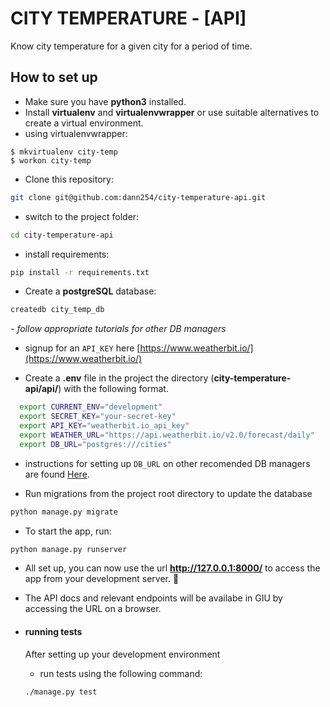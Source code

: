 
# CITY TEMPERATURE - [API]

Know city temperature for a given city for a period of time.

## How to set up
- Make sure you have **python3** installed.
- Install **virtualenv** and **virtualenvwrapper** or use suitable alternatives to create a virtual environment.
 - using virtualenvwrapper:
```
$ mkvirtualenv city-temp
$ workon city-temp
```
- Clone this repository:
```bash
git clone git@github.com:dann254/city-temperature-api.git
```
- switch to the project folder:
```bash
cd city-temperature-api
```
- install requirements:
```bash
pip install -r requirements.txt
```
- Create a **postgreSQL** database:
```bash
createdb city_temp_db
```
 *- follow appropriate tutorials for other DB managers*

- signup for an `API_KEY` here [https://www.weatherbit.io/](https://www.weatherbit.io/)

- Create a **.env** file in the project the directory (**city-temperature-api/api/**) with the following format.
```bash
  export CURRENT_ENV="development"
  export SECRET_KEY="your-secret-key"
  export API_KEY="weatherbit.io_api_key"
  export WEATHER_URL="https://api.weatherbit.io/v2.0/forecast/daily"
  export DB_URL="postgres:///cities"
```
- instructions for setting up `DB_URL` on other recomended DB managers are found [Here](https://github.com/jacobian/dj-database-url#url-schema).

- Run migrations from the project root directory to update the database
```bash
python manage.py migrate
```

- To start the app, run:
```bash
python manage.py runserver
```
- All set up, you can now use the url  **http://127.0.0.1:8000/** to access the app from your development server. 🤗

- The API docs and relevant endpoints will be availabe in GIU by accessing the URL on a browser.


- #### running tests
  After setting up your development environment
  - run tests using the following command:
  ```bash
  ./manage.py test
  ```
